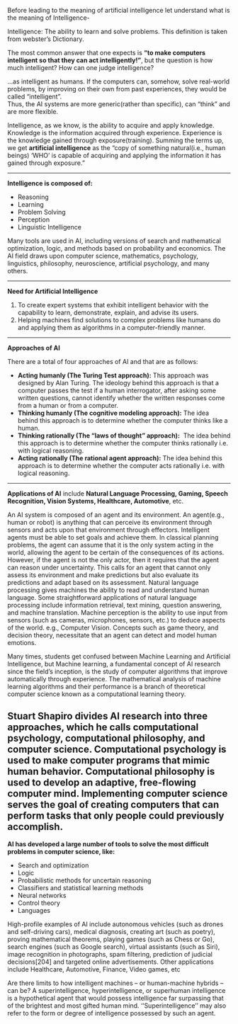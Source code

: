 Before leading to the meaning of artificial intelligence let understand what is the meaning of Intelligence- 

Intelligence: The ability to learn and solve problems. This definition is taken from webster’s Dictionary. 

The most common answer that one expects is **“to make computers intelligent so that they can act intelligently!”**, but the question is how much intelligent? How can one judge intelligence? 

…as intelligent as humans. If the computers can, somehow, solve real-world problems, by improving on their own from past experiences, they would be called “intelligent”.   
Thus, the AI systems are more generic(rather than specific), can “think” and are more flexible. 

Intelligence, as we know, is the ability to acquire and apply knowledge. Knowledge is the information acquired through experience. Experience is the knowledge gained through exposure(training). Summing the terms up, we get **artificial intelligence** as the “copy of something natural(i.e., human beings) ‘WHO’ is capable of acquiring and applying the information it has gained through exposure.” 

---

**Intelligence is composed of:**  

- Reasoning
- Learning
- Problem Solving
- Perception
- Linguistic Intelligence

Many tools are used in AI, including versions of search and mathematical optimization, logic, and methods based on probability and economics. The AI field draws upon computer science, mathematics, psychology, linguistics, philosophy, neuroscience, artificial psychology, and many others. 

---

**Need for Artificial Intelligence**  

1. To create expert systems that exhibit intelligent behavior with the capability to learn, demonstrate, explain, and advise its users.
2. Helping machines find solutions to complex problems like humans do and applying them as algorithms in a computer-friendly manner.

---

**Approaches of AI**

There are a total of four approaches of AI and that are as follows:

- **Acting humanly (The Turing Test approach):** This approach was designed by Alan Turing. The ideology behind this approach is that a computer passes the test if a human interrogator, after asking some written questions, cannot identify whether the written responses come from a human or from a computer.
- **Thinking humanly (The cognitive modeling approach):** The idea behind this approach is to determine whether the computer thinks like a human. 
- **Thinking rationally (The “laws of thought” approach):**  The idea behind this approach is to determine whether the computer thinks rationally i.e. with logical reasoning. 
- **Acting rationally (The rational agent approach):** The idea behind this approach is to determine whether the computer acts rationally i.e. with logical reasoning. 
---
**Applications of AI** include **Natural Language Processing, Gaming, Speech Recognition, Vision Systems, Healthcare, Automotive**, etc. 

An AI system is composed of an agent and its environment. An agent(e.g., human or robot) is anything that can perceive its environment through sensors and acts upon that environment through effectors. Intelligent agents must be able to set goals and achieve them. In classical planning problems, the agent can assume that it is the only system acting in the world, allowing the agent to be certain of the consequences of its actions. However, if the agent is not the only actor, then it requires that the agent can reason under uncertainty. This calls for an agent that cannot only assess its environment and make predictions but also evaluate its predictions and adapt based on its assessment. Natural language processing gives machines the ability to read and understand human language. Some straightforward applications of natural language processing include information retrieval, text mining, question answering, and machine translation. Machine perception is the ability to use input from sensors (such as cameras, microphones, sensors, etc.) to deduce aspects of the world. e.g., Computer Vision. Concepts such as game theory, and decision theory, necessitate that an agent can detect and model human emotions. 

Many times, students get confused between Machine Learning and Artificial Intelligence, but Machine learning, a fundamental concept of AI research since the field’s inception, is the study of computer algorithms that improve automatically through experience. The mathematical analysis of machine learning algorithms and their performance is a branch of theoretical computer science known as a computational learning theory. 

Stuart Shapiro divides AI research into three approaches, which he calls computational psychology, computational philosophy, and computer science. Computational psychology is used to make computer programs that mimic human behavior. Computational philosophy is used to develop an adaptive, free-flowing computer mind. Implementing computer science serves the goal of creating computers that can perform tasks that only people could previously accomplish. 
---
**AI has developed a large number of tools to solve the most difficult problems in computer science, like:**   

- Search and optimization
- Logic
- Probabilistic methods for uncertain reasoning
- Classifiers and statistical learning methods
- Neural networks
- Control theory
- Languages

High-profile examples of AI include autonomous vehicles (such as drones and self-driving cars), medical diagnosis, creating art (such as poetry), proving mathematical theorems, playing games (such as Chess or Go), search engines (such as Google search), virtual assistants (such as Siri), image recognition in photographs, spam filtering, prediction of judicial decisions[204] and targeted online advertisements. Other applications include Healthcare, Automotive, Finance, Video games, etc 

Are there limits to how intelligent machines – or human-machine hybrids – can be? A superintelligence, hyperintelligence, or superhuman intelligence is a hypothetical agent that would possess intelligence far surpassing that of the brightest and most gifted human mind. ‘‘Superintelligence’’ may also refer to the form or degree of intelligence possessed by such an agent.
